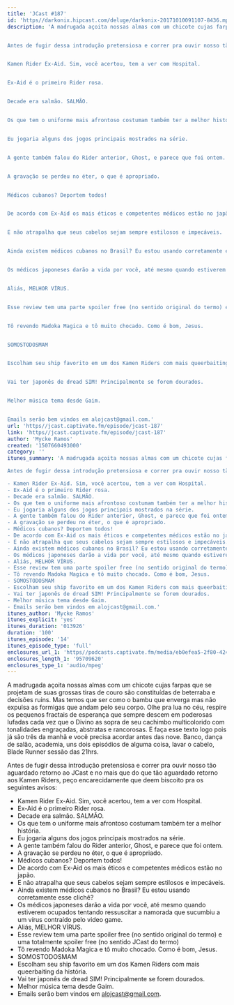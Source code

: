 ```yaml
---
title: 'JCast #187'
id: 'https//darkonix.hipcast.com/deluge/darkonix-20171010091107-8436.mp3'
description: 'A madrugada açoita nossas almas com um chicote cujas farpas que se projetam de suas grossas tiras de couro são constituídas de beterraba e decisões ruins. Mas temos que ser como o bambu que enverga mas não expulsa as formigas que andam pelo seu corpo. Olhe pra lua no céu, respire os pequenos fractais de esperança que sempre descem em poderosas lufadas cada vez que o Divino as sopra de seu cachimbo multicolorido com tonalidades engraçadas, abstratas e rancorosas. E faça esse texto logo pois já são três da manhã e você precisa acordar antes das nove. Banco, dança de salão, academia, uns dois episódios de alguma coisa, lavar o cabelo, Blade Runner sessão das 21hrs.


Antes de fugir dessa introdução pretensiosa e correr pra ouvir nosso tão aguardado retorno ao JCast e no mais que do que tão aguardado retorno aos Kamen Riders, peço encarecidamente que deem biscoito pra os seguintes avisos


Kamen Rider Ex-Aid. Sim, você acertou, tem a ver com Hospital.


Ex-Aid é o primeiro Rider rosa.


Decade era salmão. SALMÃO.


Os que tem o uniforme mais afrontoso costumam também ter a melhor história.


Eu jogaria alguns dos jogos principais mostrados na série.


A gente também falou do Rider anterior, Ghost, e parece que foi ontem.


A gravação se perdeu no éter, o que é apropriado.


Médicos cubanos? Deportem todos!


De acordo com Ex-Aid os mais éticos e competentes médicos estão no japão.


E não atrapalha que seus cabelos sejam sempre estilosos e impecáveis.


Ainda existem médicos cubanos no Brasil? Eu estou usando corretamente esse clichê?


Os médicos japoneses darão a vida por você, até mesmo quando estiverem ocupados tentando ressuscitar a namorada que sucumbiu a um vírus contraído pelo video game.


Aliás, MELHOR VÍRUS.


Esse review tem uma parte spoiler free (no sentido original do termo) e uma totalmente spoiler free (no sentido JCast do termo)


Tô revendo Madoka Magica e tô muito chocado. Como é bom, Jesus.


SOMOSTODOSMAM


Escolham seu ship favorito em um dos Kamen Riders com mais queerbaiting da história.


Vai ter japonês de dread SIM! Principalmente se forem dourados.


Melhor música tema desde Gaim.


Emails serão bem vindos em alojcast@gmail.com.'
url: 'https//jcast.captivate.fm/episode/jcast-187'
link: 'https//jcast.captivate.fm/episode/jcast-187'
author: 'Mycke Ramos'
created: '1507660493000'
category: ''
itunes_summary: 'A madrugada açoita nossas almas com um chicote cujas farpas que se projetam de suas grossas tiras de couro são constituídas de beterraba e decisões ruins. Mas temos que ser como o bambu que enverga mas não expulsa as formigas que andam pelo seu corpo. Olhe pra lua no céu, respire os pequenos fractais de esperança que sempre descem em poderosas lufadas cada vez que o Divino as sopra de seu cachimbo multicolorido com tonalidades engraçadas, abstratas e rancorosas. E faça esse texto logo pois já são três da manhã e você precisa acordar antes das nove. Banco, dança de salão, academia, uns dois episódios de alguma coisa, lavar o cabelo, Blade Runner sessão das 21hrs.

Antes de fugir dessa introdução pretensiosa e correr pra ouvir nosso tão aguardado retorno ao JCast e no mais que do que tão aguardado retorno aos Kamen Riders, peço encarecidamente que deem biscoito pra os seguintes avisos

- Kamen Rider Ex-Aid. Sim, você acertou, tem a ver com Hospital.
- Ex-Aid é o primeiro Rider rosa. 
- Decade era salmão. SALMÃO. 
- Os que tem o uniforme mais afrontoso costumam também ter a melhor história.
- Eu jogaria alguns dos jogos principais mostrados na série. 
- A gente também falou do Rider anterior, Ghost, e parece que foi ontem.
- A gravação se perdeu no éter, o que é apropriado.
- Médicos cubanos? Deportem todos!
- De acordo com Ex-Aid os mais éticos e competentes médicos estão no japão. 
- E não atrapalha que seus cabelos sejam sempre estilosos e impecáveis. 
- Ainda existem médicos cubanos no Brasil? Eu estou usando corretamente esse clichê?
- Os médicos japoneses darão a vida por você, até mesmo quando estiverem ocupados tentando ressuscitar a namorada que sucumbiu a um vírus contraído pelo video game. 
- Aliás, MELHOR VÍRUS.
- Esse review tem uma parte spoiler free (no sentido original do termo) e uma totalmente spoiler free (no sentido JCast do termo)
- Tô revendo Madoka Magica e tô muito chocado. Como é bom, Jesus.
- SOMOSTODOSMAM
- Escolham seu ship favorito em um dos Kamen Riders com mais queerbaiting da história.
- Vai ter japonês de dread SIM! Principalmente se forem dourados. 
- Melhor música tema desde Gaim.
- Emails serão bem vindos em alojcast@gmail.com.'
itunes_author: 'Mycke Ramos'
itunes_explicit: 'yes'
itunes_duration: '013926'
duration: '100'
itunes_episode: '14'
itunes_episode_type: 'full'
enclosures_url_1: 'https//podcasts.captivate.fm/media/eb0efea5-2f80-4246-ba7c-978908917bc3/darkonix-20171010091107-8436_tc.mp3'
enclosures_length_1: '95709620'
enclosures_type_1: 'audio/mpeg'
---
```

A madrugada açoita nossas almas com um chicote cujas farpas que se projetam de suas grossas tiras de couro são constituídas de beterraba e decisões ruins. Mas temos que ser como o bambu que enverga mas não expulsa as formigas que andam pelo seu corpo. Olhe pra lua no céu, respire os pequenos fractais de esperança que sempre descem em poderosas lufadas cada vez que o Divino as sopra de seu cachimbo multicolorido com tonalidades engraçadas, abstratas e rancorosas. E faça esse texto logo pois já são três da manhã e você precisa acordar antes das nove. Banco, dança de salão, academia, uns dois episódios de alguma coisa, lavar o cabelo, Blade Runner sessão das 21hrs.

Antes de fugir dessa introdução pretensiosa e correr pra ouvir nosso tão aguardado retorno ao JCast e no mais que do que tão aguardado retorno aos Kamen Riders, peço encarecidamente que deem biscoito pra os seguintes avisos:

*   Kamen Rider Ex-Aid. Sim, você acertou, tem a ver com Hospital.
*   Ex-Aid é o primeiro Rider rosa.
*   Decade era salmão. SALMÃO.
*   Os que tem o uniforme mais afrontoso costumam também ter a melhor história.
*   Eu jogaria alguns dos jogos principais mostrados na série.
*   A gente também falou do Rider anterior, Ghost, e parece que foi ontem.
*   A gravação se perdeu no éter, o que é apropriado.
*   Médicos cubanos? Deportem todos!
*   De acordo com Ex-Aid os mais éticos e competentes médicos estão no japão.
*   E não atrapalha que seus cabelos sejam sempre estilosos e impecáveis.
*   Ainda existem médicos cubanos no Brasil? Eu estou usando corretamente esse clichê?
*   Os médicos japoneses darão a vida por você, até mesmo quando estiverem ocupados tentando ressuscitar a namorada que sucumbiu a um vírus contraído pelo video game.
*   Aliás, MELHOR VÍRUS.
*   Esse review tem uma parte spoiler free (no sentido original do termo) e uma totalmente spoiler free (no sentido JCast do termo)
*   Tô revendo Madoka Magica e tô muito chocado. Como é bom, Jesus.
*   SOMOSTODOSMAM
*   Escolham seu ship favorito em um dos Kamen Riders com mais queerbaiting da história.
*   Vai ter japonês de dread SIM! Principalmente se forem dourados.
*   Melhor música tema desde Gaim.
*   Emails serão bem vindos em alojcast@gmail.com.